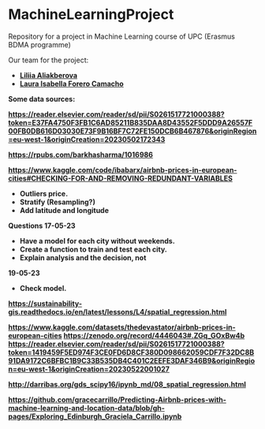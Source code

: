 # MachineLearningProject
Repository for a project in Machine Learning course of UPC (Erasmus BDMA programme)

Our team for the project:<br />
* <b>[Liliia Aliakberova](https://github.com/Liliia-Aliakberova)
* [Laura Isabella Forero Camacho](https://github.com/Lala341)

Some data sources:

https://reader.elsevier.com/reader/sd/pii/S0261517721000388?token=E37FA4750F3FB1C6AD85211B835DAA8D43552F5DDD9A26557F00FB0DB616D03030E73F9B16BF7C72FE150DCB6B467876&originRegion=eu-west-1&originCreation=20230502172343

https://rpubs.com/barkhasharma/1016986

https://www.kaggle.com/code/ibabarx/airbnb-prices-in-european-cities#CHECKING-FOR-AND-REMOVING-REDUNDANT-VARIABLES


- Outliers price.
- Stratify (Resampling?)
- Add latitude and longitude




Questions 17-05-23
- Have a model for each city without weekends. 
- Create a function to train and test each city.
- Explain analysis and the decision, not 


19-05-23
- Check model.

https://sustainability-gis.readthedocs.io/en/latest/lessons/L4/spatial_regression.html

https://www.kaggle.com/datasets/thedevastator/airbnb-prices-in-european-cities
https://zenodo.org/record/4446043#.ZGq_GOxBw4b
https://reader.elsevier.com/reader/sd/pii/S0261517721000388?token=1419459F5ED974F3CE0FD6D8CF380D098662059CDF7F32DC8B91DA9172C6BFBC1B9C33B535DB4C401C2EEFE3DAF346B9&originRegion=eu-west-1&originCreation=20230522001027


http://darribas.org/gds_scipy16/ipynb_md/08_spatial_regression.html

https://github.com/gracecarrillo/Predicting-Airbnb-prices-with-machine-learning-and-location-data/blob/gh-pages/Exploring_Edinburgh_Graciela_Carrillo.ipynb
